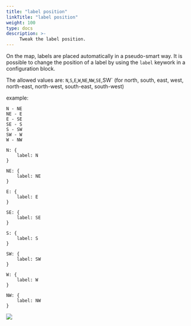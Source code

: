 ```yaml
---
title: "label position"
linkTitle: "label position"
weight: 100
type: docs
description: >-
     Tweak the label position.
---
```


On the map, labels are placed automatically in a pseudo-smart way.
It is possible to change the position of a label by using the `label` keywork in a configuration block.

The allowed values are: `N`,`S`,`E`,`W`,`NE`,`NW`,`SE`,SW` (for north, south, east, west, north-east, north-west, south-east, south-west)

example:

```
N - NE
NE - E
E - SE
SE - S
S - SW
SW - W
W - NW

N: {
    label: N
}

NE: {
    label: NE
}

E: {
    label: E
}

SE: {
    label: SE
}

S: {
    label: S
}

SW: {
    label: SW
}

W: {
    label: W
}

NW: {
    label: NW
}
```

![](/wardleyToGo/images/labelplacement.svg)
